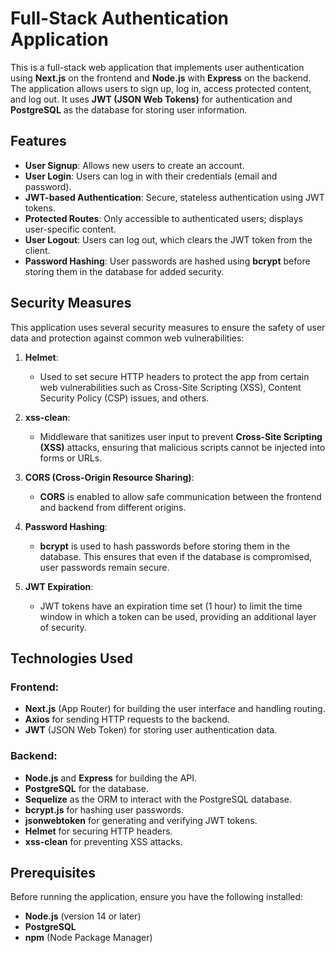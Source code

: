 # Full-Stack Authentication Application

This is a full-stack web application that implements user authentication using **Next.js** on the frontend and **Node.js** with **Express** on the backend. The application allows users to sign up, log in, access protected content, and log out. It uses **JWT (JSON Web Tokens)** for authentication and **PostgreSQL** as the database for storing user information.

## Features

- **User Signup**: Allows new users to create an account.
- **User Login**: Users can log in with their credentials (email and password).
- **JWT-based Authentication**: Secure, stateless authentication using JWT tokens.
- **Protected Routes**: Only accessible to authenticated users; displays user-specific content.
- **User Logout**: Users can log out, which clears the JWT token from the client.
- **Password Hashing**: User passwords are hashed using **bcrypt** before storing them in the database for added security.

## Security Measures

This application uses several security measures to ensure the safety of user data and protection against common web vulnerabilities:

1. **Helmet**: 
   - Used to set secure HTTP headers to protect the app from certain web vulnerabilities such as Cross-Site Scripting (XSS), Content Security Policy (CSP) issues, and others.
   
2. **xss-clean**: 
   - Middleware that sanitizes user input to prevent **Cross-Site Scripting (XSS)** attacks, ensuring that malicious scripts cannot be injected into forms or URLs.

3. **CORS (Cross-Origin Resource Sharing)**:
   - **CORS** is enabled to allow safe communication between the frontend and backend from different origins.

4. **Password Hashing**: 
   - **bcrypt** is used to hash passwords before storing them in the database. This ensures that even if the database is compromised, user passwords remain secure.

5. **JWT Expiration**: 
   - JWT tokens have an expiration time set (1 hour) to limit the time window in which a token can be used, providing an additional layer of security.

## Technologies Used

### Frontend:
- **Next.js** (App Router) for building the user interface and handling routing.
- **Axios** for sending HTTP requests to the backend.
- **JWT** (JSON Web Token) for storing user authentication data.

### Backend:
- **Node.js** and **Express** for building the API.
- **PostgreSQL** for the database.
- **Sequelize** as the ORM to interact with the PostgreSQL database.
- **bcrypt.js** for hashing user passwords.
- **jsonwebtoken** for generating and verifying JWT tokens.
- **Helmet** for securing HTTP headers.
- **xss-clean** for preventing XSS attacks.

## Prerequisites

Before running the application, ensure you have the following installed:

- **Node.js** (version 14 or later)
- **PostgreSQL**
- **npm** (Node Package Manager)
